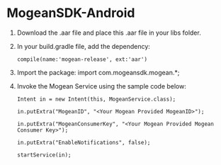 # MogeanSDK-Android

1. Download the .aar file and place this .aar file in your libs folder. 
2. In your build.gradle file, add the dependency:

    `compile(name:'mogean-release', ext:'aar')`


3. Import the package: import com.mogeansdk.mogean.*;
4. Invoke the Mogean Service using the sample code below: 

    `Intent in = new Intent(this, MogeanService.class);`
    
    `in.putExtra("MogeanID", "<Your Mogean Provided MogeanID>");`
    
    `in.putExtra("MogeanConsumerKey", "<Your Mogean Provided Mogean Consumer Key>");`
    
    `in.putExtra("EnableNotifications", false);`
    
    `startService(in);`


